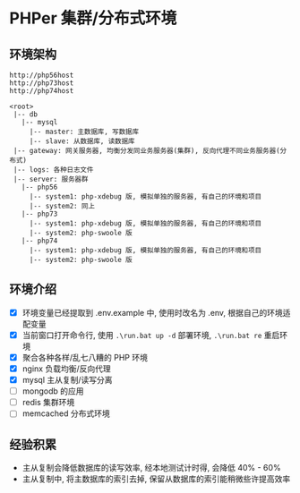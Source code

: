 # PHPer 集群/分布式环境

## 环境架构

```
http://php56host
http://php73host
http://php74host

<root>
 |-- db
   |-- mysql
     |-- master: 主数据库, 写数据库
     |-- slave: 从数据库, 读数据库
 |-- gateway: 网关服务器, 均衡分发同业务服务器(集群), 反向代理不同业务服务器(分布式)
 |-- logs: 各种日志文件
 |-- server: 服务器群
   |-- php56
     |-- system1: php-xdebug 版, 模拟单独的服务器, 有自己的环境和项目
     |-- system2: 同上
   |-- php73
     |-- system1: php-xdebug 版, 模拟单独的服务器, 有自己的环境和项目
     |-- system2: php-swoole 版
   |-- php74
     |-- system1: php-xdebug 版, 模拟单独的服务器, 有自己的环境和项目
     |-- system2: php-swoole 版
```

## 环境介绍

- [x] 环境变量已经提取到 .env.example 中, 使用时改名为 .env, 根据自己的环境适配变量
- [x] 当前窗口打开命令行, 使用 `.\run.bat up -d` 部署环境, `.\run.bat re` 重启环境
- [x] 聚合各种各样/乱七八糟的 PHP 环境
- [x] nginx 负载均衡/反向代理
- [x] mysql 主从复制/读写分离
- [ ] mongodb 的应用
- [ ] redis 集群环境
- [ ] memcached 分布式环境

## 经验积累

- 主从复制会降低数据库的读写效率, 经本地测试计时得, 会降低 40% - 60%
- 主从复制中, 将主数据库的索引去掉, 保留从数据库的索引能稍微些许提高效率
